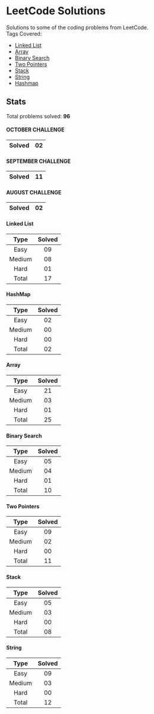 # LeetCode Solutions
Solutions to some of the coding problems from LeetCode. <br>
Tags Covered:
* <a href="https://leetcode.com/problemset/all/?topicSlugs=linked-list">Linked List</a>
* <a href="https://leetcode.com/problemset/all/?topicSlugs=array">Array</a>
* <a href="https://leetcode.com/problemset/all/?topicSlugs=binary-search">Binary Search</a>
* <a href="https://leetcode.com/problemset/all/?topicSlugs=two-pointers">Two Pointers</a>
* <a href="https://leetcode.com/problemset/all/?topicSlugs=stack">Stack</a>
* <a href="https://leetcode.com/problemset/all/?topicSlugs=string">String</a>
* <a href="https://leetcode.com/problemset/all/?topicSlugs=hash">Hashmap</a>

## Stats

Total problems solved: **96**

#### OCTOBER CHALLENGE
| Solved | 02      |
|:------:|:-------:|

#### SEPTEMBER CHALLENGE
| Solved | 11      |
|:------:|:-------:|

#### AUGUST CHALLENGE
| Solved | 02      |
|:------:|:-------:|

#### Linked List
| Type   | Solved  |
|:------:|:-------:|
| Easy   | 09      |
| Medium | 08      |
| Hard   | 01      |
| Total  | 17      |

#### HashMap
| Type   | Solved  |
|:------:|:-------:|
| Easy   | 02      |
| Medium | 00      |
| Hard   | 00      |
| Total  | 02      |

#### Array
| Type   | Solved  |
|:------:|:-------:|
| Easy   | 21      |
| Medium | 03      |
| Hard   | 01      |
| Total  | 25      |

#### Binary Search
| Type   | Solved  |
|:------:|:-------:|
| Easy   | 05      |
| Medium | 04      |
| Hard   | 01      |
| Total  | 10      |

#### Two Pointers
| Type   | Solved  |
|:------:|:-------:|
| Easy   | 09      |
| Medium | 02      |
| Hard   | 00      |
| Total  | 11      |

#### Stack
| Type   | Solved  |
|:------:|:-------:|
| Easy   | 05      |
| Medium | 03      |
| Hard   | 00      |
| Total  | 08      |

#### String
| Type   | Solved  |
|:------:|:-------:|
| Easy   | 09      |
| Medium | 03      |
| Hard   | 00      |
| Total  | 12      |


